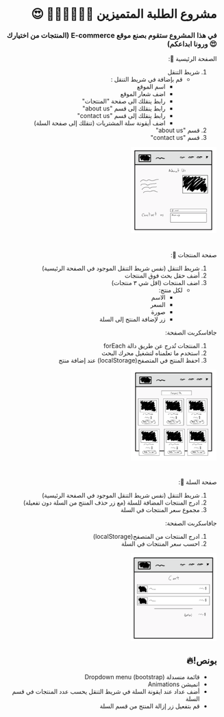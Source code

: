 <div dir=rtl> 

  <h1>مشروع الطلبة المتميزين 🦸🏻‍♀️🦸🏻‍♂️ 😍 </h1>
  <h3>في هذا المشروع ستقوم بصنع موقع E-commerce (المنتجات من اختيارك 😍 ورونا ابداعكم)</h3>
  
الصفحة الرئيسية 🏡:
1. شريط التنقل 
    - قم بإضافة في شريط التنقل :
      * اسم الموقع
      * اضف شعار الموقع
      * رابط ينقلك الى صفحة "المنتجات"
      * رابط ينقلك إلى قسم "about us"
      * رابط ينقلك إلى قسم "contact us"
      * اضف أيقونة سلة المشتريات (تنقلك إلى صفحة السلة)
2. قسم  "about us"
3. قسم "contact us"
  <img src="./wireframe1.png" alt="wireframe" width="200"/>
  <h1></h1>
صفحة  المنتجات 🧥:
  
1. شريط التنقل (نفس شريط التنقل الموجود في الصفحة الرئيسية)
2. أضف حقل بحث فوق المنتجات
3. اضف المنتجات  (اقل شي ٣ منتجات)
    - لكل منتج:
      * الاسم
      * السعر
      * صورة
      * زر لإضافة المنتج  إلى السلة

جافاسكربت الصفحة:
1. المنتجات تُدرج عن طريق دالة forEach
2. استخدم ما تعلمناه لتشغيل محرك البحث
3. احفظ المنتج في المتصفح(localStorage) عند إضافة منتج
<img src="./wireframe2.png" alt="wireframe" width="200"/>
<h1></h1>
صفحة السلة 🛒:

1. شريط التنقل (نفس شريط التنقل الموجود في الصفحة الرئيسية)
2. ادرج المنتجات المضافة للسلة (مع زر حذف المنتج من السلة دون تفعيلة)
3. مجموع سعر المنتجات في السلة
 
جافاسكربت الصفحة:
1. ادرج المنتجات من المتصفح(localStorage)
2. احسب سعر المنتجات في السلة
<img src="./wireframe3.png" alt="wireframe" width="200"/>

## بونص!🔥

* قائمة منسدلة Dropdown menu (bootstrap)
* انميشن Animations
* أضف عداد عند ايقونة السلة في شريط التنقل  يحسب عدد المنتجات في قسم السلة
* قم بتفعيل زر إزالة المنتج من قسم السلة

</div>
